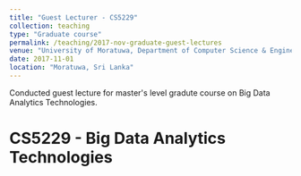 ```yaml
---
title: "Guest Lecturer - CS5229"
collection: teaching
type: "Graduate course"
permalink: /teaching/2017-nov-graduate-guest-lectures
venue: "University of Moratuwa, Department of Computer Science & Engineering"
date: 2017-11-01
location: "Moratuwa, Sri Lanka"
---
```


Conducted guest lecture for master's level gradute course on Big Data Analytics Technologies. 

CS5229 - Big Data Analytics Technologies
======
